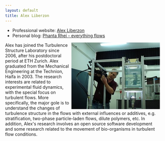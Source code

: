 ```yaml
---
layout: default
title: Alex Liberzon
---
```



* Professional website: [Alex Liberzon](http://www.eng.tau.ac.il/~alexlib)
* Personal blog: [Phanta Rhei - everything flows](http://alexl.wordpress.com)

<html>
<img src = "../images/alex_lab2.jpg" align = "right">
</html>

Alex has joined the Turbulence Structure Laboratory since 2006, after his postdoctoral
period at ETH Zurich. Alex graduated from the Mechanical Engineering at the Technion, Haifa in 2003. 
The research interests are related to experimental fluid dynamics, with the special focus on 
turbulent flows. More specifically, the major gole is to understand the changes of turbulence
structure in the flows with external influences or additives, e.g. stratification, two-phase particle-laden
flows, dilute polymers, etc. In addition, Alex's research involves an open source software development and some 
research related to the movement of bio-organisms in turbulent flow conditions. 
